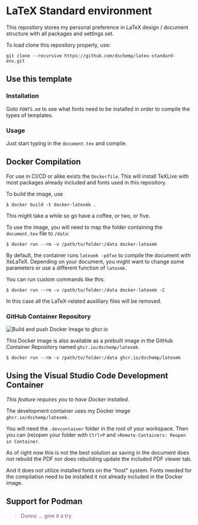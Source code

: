 # LaTeX Standard environment

This repository stores my personal preference in LaTeX design / document structure with all packages and settings set.

To load clone this repository properly, use:
```
git clone --recursive https://github.com/dschemp/latex-standard-env.git
```

## Use this template
### Installation
Goto `FONTS.md` to see what fonts need to be installed in order to compile the types of templates.

### Usage
Just start typing in the `document.tex` and compile.

## Docker Compilation

For use in CI/CD or alike exists the `Dockerfile`.
This will install TeXLive with most packages already included and fonts used in this repository.

To build the image, use
```
$ docker build -t docker-latexmk .
```
This might take a while so go have a coffee, or two, or five.


To use the image, you will need to map the folder containing the `document.tex` file to `/data`:
```
$ docker run --rm -v /path/to/folder:/data docker-latexmk
```

By default, the container runs `latexmk -pdfxe` to compile the document with XeLaTeX.
Depending on your document, you might want to change some parameters or use a different function of `latexmk`.

You can run custom commands like this:
```
$ docker run --rm -v /path/to/folder:/data docker-latexmk -C
```
In this case all the LaTeX-related auxilliary files will be removed.

### GitHub Container Repository

![Build and push Docker Image to ghcr.io](https://github.com/dschemp/latex-standard-env/workflows/Build%20and%20push%20Docker%20Image%20to%20ghcr.io/badge.svg)

This Docker image is also available as a prebuilt image in the GitHub Container Repository named `ghcr.io/dschemp/latexmk`.

```
$ docker run --rm -v /path/to/folder:/data ghcr.io/dschemp/latexmk
```

## Using the Visual Studio Code Development Container

_This feature requires you to have Docker installed._

The development container uses my Docker image `ghcr.io/dschemp/latexmk`.

You will need the `.devcontainer` folder in the root of your workspace.
Then you can (re)open your folder with `Ctrl+P` and `>Remote-Containers: Reopen in Container`.

As of right now this is not the best solution as saving in the document does _not_ rebuild the PDF nor does rebuilding
update the included PDF viewer tab.

And it does not utilize installed fonts on the "host" system.
Fonts needed for the compilation need to be installed it not already included in the Docker image.

## Support for Podman

> Dunno ... give it a try.
